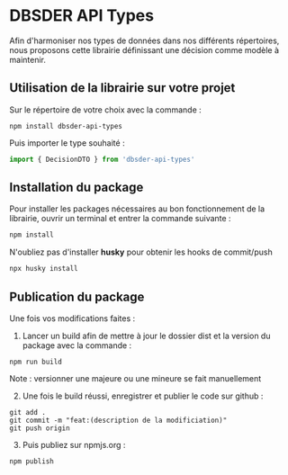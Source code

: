 # DBSDER API Types

Afin d'harmoniser nos types de données dans nos différents répertoires, nous proposons cette librairie définissant une décision comme modèle à maintenir.

## Utilisation de la librairie sur votre projet

Sur le répertoire de votre choix avec la commande :
```
npm install dbsder-api-types
```

Puis importer le type souhaité :
```typescript
import { DecisionDTO } from 'dbsder-api-types'
```

## Installation du package 
Pour installer les packages nécessaires au bon fonctionnement de la librairie, ouvrir un terminal et entrer la commande suivante : 
```bash
npm install
```  
N'oubliez pas d'installer **husky** pour obtenir les hooks de commit/push
```bash
npx husky install
```

## Publication du package

Une fois vos modifications faites :

1. Lancer un build afin de mettre à jour le dossier dist et la version du package avec la commande :

```
npm run build
```
Note : versionner une majeure ou une mineure se fait manuellement

2. Une fois le build réussi, enregistrer et publier le code sur github : 

```
git add .
git commit -m "feat:(description de la modificiation)"
git push origin
```

3. Puis publiez sur npmjs.org :
```
npm publish
```

